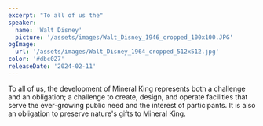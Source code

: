 ```yaml
---
excerpt: "To all of us the"
speaker:
  name: 'Walt Disney'
  picture: '/assets/images/Walt_Disney_1946_cropped_100x100.JPG'
ogImage:
  url: '/assets/images/Walt_Disney_1964_cropped_512x512.jpg'
color: '#dbc027'
releaseDate: '2024-02-11'
---
```

To all of us, the development of Mineral King represents both a challenge and an obligation; a challenge to create, design, and operate facilities that serve the ever-growing public need and the interest of participants. It is also an obligation to preserve nature's gifts to Mineral King.
